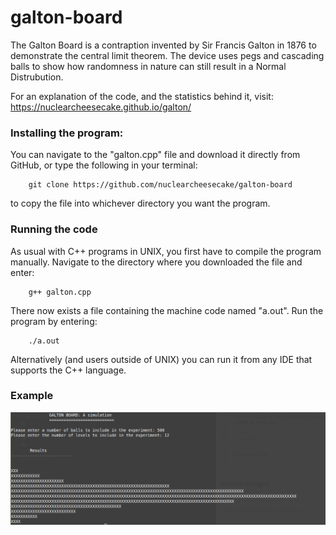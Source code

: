 # galton-board

The Galton Board is a contraption invented by Sir Francis Galton in 1876 to demonstrate the central limit theorem. The device uses pegs and cascading balls to show how randomness in nature can still result in a Normal Distrubution.

For an explanation of the code, and the statistics behind it, visit: https://nuclearcheesecake.github.io/galton/

### Installing the program:

You can navigate to the "galton.cpp" file and download it directly from GitHub, or type the following in your terminal:

```shell
    git clone https://github.com/nuclearcheesecake/galton-board
```

to copy the file into whichever directory you want the program.

### Running the code
  
As usual with C++ programs in UNIX, you first have to compile the program manually. Navigate to the directory where you downloaded the file and enter:

```shell
    g++ galton.cpp
```

There now exists a file containing the machine code named "a.out". Run the program by entering:

```shell
    ./a.out
```

Alternatively (and users outside of UNIX) you can run it from any IDE that supports the C++ language.

### Example
  
  
<img src="https://github.com/nuclearcheesecake/galton-board/blob/master/galtonsim.png" class="center">
